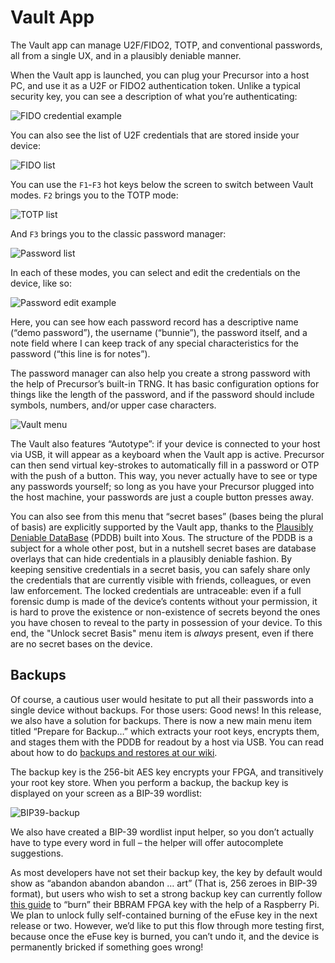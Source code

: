 # Vault App

The Vault app can manage U2F/FIDO2, TOTP, and conventional passwords, all from a single UX, and in a plausibly deniable manner.

When the Vault app is launched, you can plug your Precursor into a host PC, and use it as a U2F or FIDO2 authentication token. Unlike a typical security key, you can see a description of what you’re authenticating:

![FIDO credential example](../../docs/images/vault/fido-credential.jpg)

You can also see the list of U2F credentials that are stored inside your device:

![FIDO list](../../docs/images/vault/fido-list.jpg)

You can use the `F1`-`F3` hot keys below the screen to switch between Vault modes. `F2` brings you to the TOTP mode:

![TOTP list](../../docs/images/vault/totp-list.jpg)

And `F3` brings you to the classic password manager:

![Password list](../../docs/images/vault/password-list.jpg)

In each of these modes, you can select and edit the credentials on the device, like so:

![Password edit example](../../docs/images/vault/password-example2.jpg)

Here, you can see how each password record has a descriptive name (“demo password”), the username (“bunnie”), the password itself, and a note field where I can keep track of any special characteristics for the password (“this line is for notes”).

The password manager can also help you create a strong password with the help of Precursor’s built-in TRNG. It has basic configuration options for things like the length of the password, and if the password should include symbols, numbers, and/or upper case characters.

![Vault menu](../../docs/images/vault/menu-example.jpg)

The Vault also features “Autotype”: if your device is connected to your host via USB, it will appear as a keyboard when the Vault app is active. Precursor can then send virtual key-strokes to automatically fill in a password or OTP with the push of a button. This way, you never actually have to see or type any passwords yourself; so long as you have your Precursor plugged into the host machine, your passwords are just a couple button presses away.

You can also see from this menu that “secret bases” (bases being the plural of basis) are explicitly supported by the Vault app, thanks to the [Plausibly Deniable DataBase](https://www.bunniestudios.com/blog/?p=6307) (PDDB) built into Xous. The structure of the PDDB is a subject for a whole other post, but in a nutshell secret bases are database overlays that can hide credentials in a plausibly deniable fashion. By keeping sensitive credentials in a secret basis, you can safely share only the credentials that are currently visible with friends, colleagues, or even law enforcement. The locked credentials are untraceable: even if a full forensic dump is made of the device’s contents without your permission, it is hard to prove the existence or non-existence of secrets beyond the ones you have chosen to reveal to the party in possession of your device. To this end, the "Unlock secret Basis" menu item is _always_ present, even if there are no secret bases on the device.

## Backups

Of course, a cautious user would hesitate to put all their passwords into a single device without backups. For those users: Good news! In this release, we also have a solution for backups. There is now a new main menu item titled “Prepare for Backup…” which extracts your root keys, encrypts them, and stages them with the PDDB for readout by a host via USB. You can read about how to do [backups and restores at our wiki](https://github.com/betrusted-io/betrusted-wiki/wiki/Backups).

The backup key is the 256-bit AES key encrypts your FPGA, and transitively your root key store. When you perform a backup, the backup key is displayed on your screen as a BIP-39 wordlist:

![BIP39-backup](../../docs/images/vault/bip39-example.jpg)

We also have created a BIP-39 wordlist input helper, so you don’t actually have to type every word in full – the helper will offer autocomplete suggestions.

As most developers have not set their backup key, the key by default would show as “abandon abandon abandon … art” (That is, 256 zeroes in BIP-39 format), but users who wish to set a strong backup key can currently follow [this guide](https://github.com/betrusted-io/betrusted-wiki/wiki/FAQ:-FPGA-AES-Encryption-Key-(eFuse-BBRAM)#how-do-i-externally-provision-my-device) to “burn” their BBRAM FPGA key with the help of a Raspberry Pi. We plan to unlock fully self-contained burning of the eFuse key in the next release or two. However, we’d like to put this flow through more testing first, because once the eFuse key is burned, you can’t undo it, and the device is permanently bricked if something goes wrong!